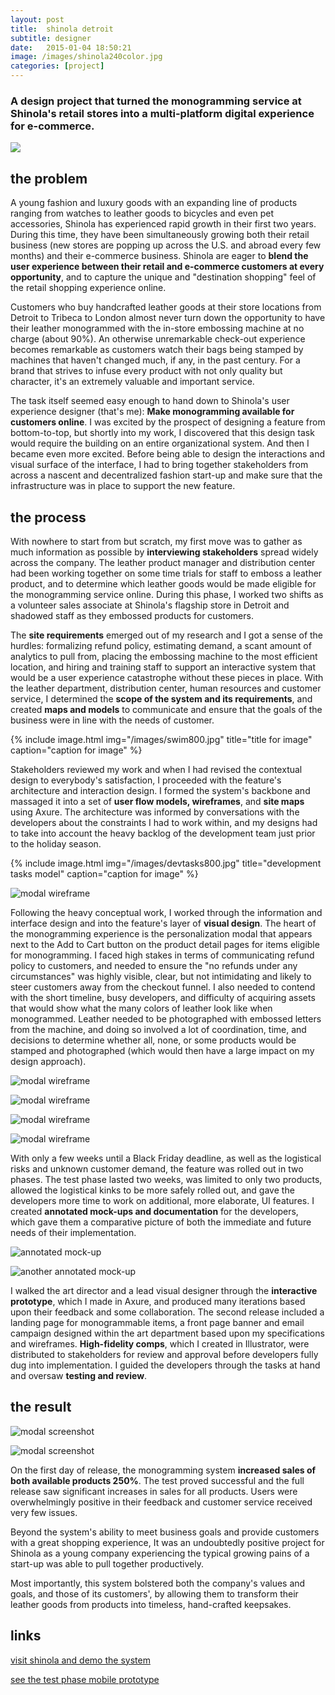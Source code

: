 ```yaml
---
layout: post
title:  shinola detroit
subtitle: designer
date:   2015-01-04 18:50:21
image: /images/shinola240color.jpg
categories: [project] 
---
```


### A design project that turned the monogramming service at Shinola's retail stores into a multi-platform digital experience for e-commerce.

<div class="image-wrapper">
<img id="first-image" src="/images/shinola-logo.png" />
</div>

## the problem

A young fashion and luxury goods with an expanding line of products ranging from watches to leather goods to bicycles and even pet accessories, Shinola has experienced rapid growth in their first two years. During this time, they have been simultaneously growing both their retail business (new stores are popping up across the U.S. and abroad every few months) and their e-commerce business. Shinola are eager to **blend the user experience between their retail and e-commerce customers at every opportunity**, and to capture the unique and "destination shopping" feel of the retail shopping experience online.

Customers who buy handcrafted leather goods at their store locations from Detroit to Tribeca to London almost never turn down the opportunity to have their leather monogrammed with the in-store embossing machine at no charge (about 90%). An otherwise unremarkable check-out experience becomes remarkable as customers watch their bags being stamped by machines that haven't changed much, if any, in the past century. For a brand that strives to infuse every product with not only quality but character, it's an extremely valuable and important service.

The task itself seemed easy enough to hand down to Shinola's user experience designer (that's me): **Make monogramming available for customers online**. I was excited by the prospect of designing a feature from bottom-to-top, but shortly into my work, I discovered that this design task would require the building on an entire organizational system. And then I became even more excited. Before being able to design the interactions and visual surface of the interface, I had to bring together stakeholders from across a nascent and decentralized fashion start-up and make sure that the infrastructure was in place to support the new feature.

## the process

With nowhere to start from but scratch, my first move was to gather as much information as possible by **interviewing stakeholders** spread widely across the company. The leather product manager and distribution center had been working together on some time trials for staff to emboss a leather product, and to determine which leather goods would be made eligible for the monogramming service online. During this phase, I worked two shifts as a volunteer sales associate at Shinola's flagship store in Detroit and shadowed staff as they embossed products for customers.

The **site requirements** emerged out of my research and I got a sense of the hurdles: formalizing refund policy, estimating demand, a scant amount of analytics to pull from, placing the embossing machine to the most efficient location, and hiring and training staff to support an interactive system that would be a user experience catastrophe without these pieces in place. With the leather department, distribution center, human resources and customer service, I determined the **scope of the system and its requirements**, and created **maps and models** to communicate and ensure that the goals of the business were in line with the needs of customer.

{% include image.html img="/images/swim800.jpg" title="title for image" caption="caption for image" %}

Stakeholders reviewed my work and when I had revised the contextual design to everybody's satisfaction, I proceeded with the feature's architecture and interaction design. I formed the system's backbone and massaged it into a set of **user flow models, wireframes**, and **site maps** using Axure. The architecture was informed by conversations with the developers about the constraints I had to work within, and my designs had to take into account the heavy backlog of the development team just prior to the holiday season. 


{% include image.html img="/images/devtasks800.jpg" title="development tasks model" caption="caption for image" %}

![modal wireframe](/images/modalwireframe800.jpg)

Following the heavy conceptual work, I worked through the information and interface design and into the feature's layer of **visual design**. The heart of the monogramming experience is the personalization modal that appears next to the Add to Cart button on the product detail pages for items eligible for monogramming. I faced high stakes in terms of communicating refund policy to customers, and needed to ensure the "no refunds under any circumstances" was highly visible, clear, but not intimidating and likely to steer customers away from the checkout funnel. I also needed to contend with the short timeline, busy developers, and difficulty of acquiring assets that would show what the many colors of leather look like when monogrammed. Leather needed to be photographed with embossed letters from the machine, and doing so involved a lot of coordination, time, and decisions to determine whether all, none, or some products would be stamped and photographed (which would then have a large impact on my design approach).

![modal wireframe](/images/faqcomp800.jpg)

![modal wireframe](/images/pdpscreenshot800.jpg)

![modal wireframe](/images/designalt800.jpg)

![modal wireframe](/images/modaltestmock800.jpg)

With only a few weeks until a Black Friday deadline, as well as the logistical risks and unknown customer demand, the feature was rolled out in two phases. The test phase lasted two weeks, was limited to only two products, allowed the logistical kinks to be more safely rolled out, and gave the developers more time to work on additional, more elaborate, UI features. I created **annotated mock-ups and documentation** for the developers, which gave them a comparative picture of both the immediate and future needs of their implementation.

![annotated mock-up](/images/annomockup2-800.jpg)

![another annotated mock-up](/images/annomockup1-800.jpg)

I walked the art director and a lead visual designer through the **interactive prototype**, which I made in Axure, and produced many iterations based upon their feedback and some collaboration. The second release included a landing page for monogrammable items, a front page banner and email campaign designed within the art department based upon my specifications and wireframes. **High-fidelity comps**, which I created in Illustrator, were distributed to stakeholders for review and approval before developers fully dug into implementation. I guided the developers through the tasks at hand and oversaw **testing and review**.

## the result

![modal screenshot](/images/monogrampreviewcomp800.jpg)

![modal screenshot](/images/modalfinalscreenshot800.jpg)

On the first day of release, the monogramming system **increased sales of both available products 250%**. The test proved successful and the full release saw significant increases in sales for all products. Users were overwhelmingly positive in their feedback and customer service received very few issues. 

Beyond the system's ability to meet business goals and provide customers with a great shopping experience, It was an undoubtedly positive project for Shinola as a young company experiencing the typical growing pains of a start-up was able to pull together productively. 

Most importantly, this system bolstered both the company's values and goals, and those of its customers', by allowing them to transform their leather goods from products into timeless, hand-crafted keepsakes.

## links

<div class="links">
	<p>
		<a href="http://www.shinola.com/shop/leather/monogram-collection/ipad-mini-envelope.html#color=Natural">visit shinola and demo the system</a>
	</p>
	<p>
		<a href="http://az2trs.axshare.com/monogram_selection_p1_mobile.html">see the test phase mobile prototype</a>
	</p>
</div>
